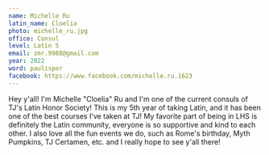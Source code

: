 ```yaml
---
name: Michelle Ru
latin_name: Cloelia
photo: michelle_ru.jpg
office: Consul
level: Latin 5
email: zmr.9988@gmail.com
year: 2022
word: paulisper
facebook: https://www.facebook.com/michelle.ru.1623
---
```


Hey y'all! I'm Michelle "Cloelia" Ru and I'm one of the current consuls of TJ's Latin Honor Society! This is my 5th year of taking Latin, and it has been one of the best courses I've taken at TJ! My favorite part of being in LHS is definitely the Latin community, everyone is so supportive and kind to each other. I also love all the fun events we do, such as Rome's birthday, Myth Pumpkins, TJ Certamen, etc. and I really hope to see y'all there!
